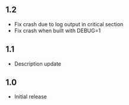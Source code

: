 ## 1.2
 - Fix crash due to log output in critical section
 - Fix crash when built with DEBUG=1
## 1.1
 - Description update
## 1.0
 - Initial release
